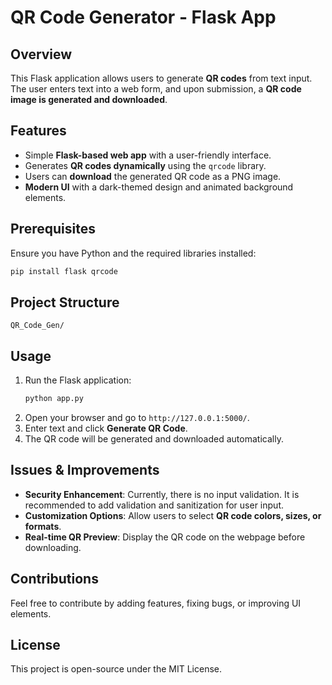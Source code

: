# QR Code Generator - Flask App

## Overview
This Flask application allows users to generate **QR codes** from text input. The user enters text into a web form, and upon submission, a **QR code image is generated and downloaded**.

## Features
- Simple **Flask-based web app** with a user-friendly interface.
- Generates **QR codes dynamically** using the `qrcode` library.
- Users can **download** the generated QR code as a PNG image.
- **Modern UI** with a dark-themed design and animated background elements.

## Prerequisites
Ensure you have Python and the required libraries installed:
```bash
pip install flask qrcode
```

## Project Structure
```
QR_Code_Gen/

```

## Usage
1. Run the Flask application:
   ```bash
   python app.py
   ```
2. Open your browser and go to `http://127.0.0.1:5000/`.
3. Enter text and click **Generate QR Code**.
4. The QR code will be generated and downloaded automatically.

## Issues & Improvements
- **Security Enhancement**: Currently, there is no input validation. It is recommended to add validation and sanitization for user input.
- **Customization Options**: Allow users to select **QR code colors, sizes, or formats**.
- **Real-time QR Preview**: Display the QR code on the webpage before downloading.

## Contributions
Feel free to contribute by adding features, fixing bugs, or improving UI elements.

## License
This project is open-source under the MIT License.


